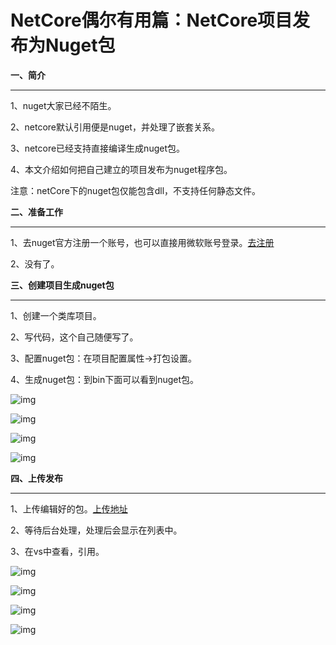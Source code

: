# NetCore偶尔有用篇：NetCore项目发布为Nuget包

**一、简介**

------

1、nuget大家已经不陌生。

2、netcore默认引用便是nuget，并处理了嵌套关系。

3、netcore已经支持直接编译生成nuget包。

4、本文介绍如何把自己建立的项目发布为nuget程序包。

注意：netCore下的nuget包仅能包含dll，不支持任何静态文件。

**二、准备工作**

------

1、去nuget官方注册一个账号，也可以直接用微软账号登录。[去注册](https://www.nuget.org/packages)

2、没有了。

**三、创建项目生成nuget包**

------

1、创建一个类库项目。

2、写代码，这个自己随便写了。

3、配置nuget包：在项目配置属性->打包设置。

4、生成nuget包：到bin下面可以看到nuget包。

 

![img](https://images2018.cnblogs.com/blog/1006345/201805/1006345-20180508145819134-1188305533.png)

![img](https://images2018.cnblogs.com/blog/1006345/201805/1006345-20180508145834283-686522817.png)

 ![img](https://images2018.cnblogs.com/blog/1006345/201805/1006345-20180508145839195-1874287705.png)

 ![img](https://images2018.cnblogs.com/blog/1006345/201805/1006345-20180508145844810-736644816.png)

**四、上传发布**

------

1、上传编辑好的包。[上传地址](https://www.nuget.org/packages/manage/upload)

2、等待后台处理，处理后会显示在列表中。

3、在vs中查看，引用。

![img](https://images2018.cnblogs.com/blog/1006345/201805/1006345-20180508150420498-1680838426.png)

![img](https://images2018.cnblogs.com/blog/1006345/201805/1006345-20180508150427539-975886906.png)

![img](https://images2018.cnblogs.com/blog/1006345/201805/1006345-20180508150434813-23156295.png)

![img](https://images2018.cnblogs.com/blog/1006345/201805/1006345-20180508150440550-569154254.png)